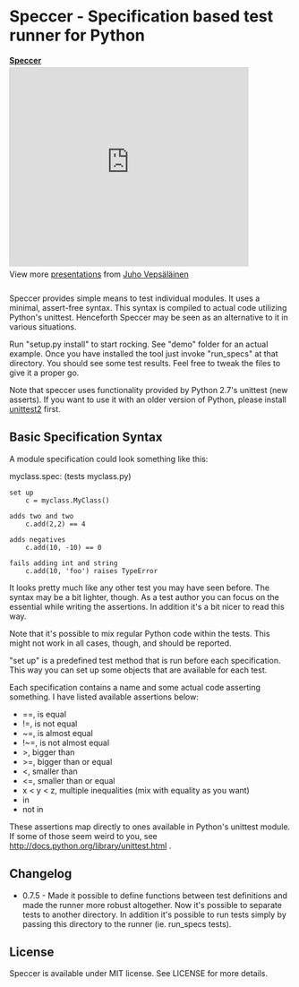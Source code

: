 # Speccer - Specification based test runner for Python

<div style="width:425px" id="__ss_13090828"> <strong style="display:block;margin:12px 0 4px"><a href="http://www.slideshare.net/bebraw/speccer" title="Speccer" target="_blank">Speccer</a></strong> <iframe src="http://www.slideshare.net/slideshow/embed_code/13090828" width="425" height="355" frameborder="0" marginwidth="0" marginheight="0" scrolling="no" style="border:1px solid #CCC;border-width:1px 1px 0" allowfullscreen></iframe> <div style="padding:5px 0 12px"> View more <a href="http://www.slideshare.net/" target="_blank">presentations</a> from <a href="http://www.slideshare.net/bebraw" target="_blank">Juho Vepsäläinen</a> </div> </div>

Speccer provides simple means to test individual modules. It uses a minimal, assert-free syntax. This syntax is compiled to actual code utilizing Python's unittest. Henceforth Speccer may be seen as an alternative to it in various situations.

Run "setup.py install" to start rocking. See "demo" folder for an actual example. Once you have installed the tool just invoke "run\_specs" at that directory. You should see some test results. Feel free to tweak the files to give it a proper go.

Note that speccer uses functionality provided by Python 2.7's unittest (new asserts). If you want to use it with an older version of Python, please install [unittest2](http://pypi.python.org/pypi/unittest2/) first.

## Basic Specification Syntax

A module specification could look something like this:

myclass.spec: (tests myclass.py)

    set up
        c = myclass.MyClass()

    adds two and two
        c.add(2,2) == 4

    adds negatives
        c.add(10, -10) == 0

    fails adding int and string
        c.add(10, 'foo') raises TypeError

It looks pretty much like any other test you may have seen before. The syntax may be a bit lighter, though. As a test author you can focus on the essential while writing the assertions. In addition it's a bit nicer to read this way.

Note that it's possible to mix regular Python code within the tests. This might not work in all cases, though, and should be reported.

"set up" is a predefined test method that is run before each specification. This way you can set up some objects that are available for each test.

Each specification contains a name and some actual code asserting something. I have listed available assertions below:

* ==, is equal
* !=, is not equal
* ~=, is almost equal
* !~=, is not almost equal
* \>, bigger than
* \>=, bigger than or equal
* <, smaller than
* <=, smaller than or equal
* x < y < z, multiple inequalities (mix with equality as you want)
* in
* not in

These assertions map directly to ones available in Python's unittest module. If some of those seem weird to you, see http://docs.python.org/library/unittest.html .

## Changelog

* 0.7.5 - Made it possible to define functions between test definitions and made the runner more robust altogether. Now it's possible to separate tests to another directory. In addition it's possible to run tests simply by passing this directory to the runner (ie. run_specs tests).

## License

Speccer is available under MIT license. See LICENSE for more details.

